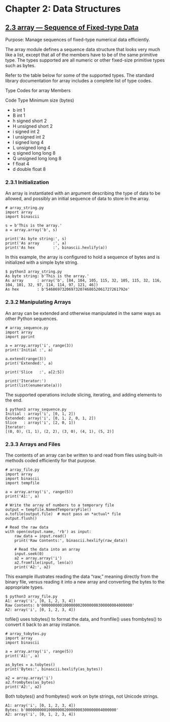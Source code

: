 # Chapter 2: Data Structures

## [2.3 array — Sequence of Fixed-type Data](https://pymotw.com/3/array/index.html)

Purpose:	Manage sequences of fixed-type numerical data efficiently.

The array module defines a sequence data structure that looks very much like a list, except that all of the members have to be of the same primitive type. The types supported are all numeric or other fixed-size primitive types such as bytes.

Refer to the table below for some of the supported types. The standard library documentation for array includes a complete list of type codes.

Type Codes for array Members

Code	Type	Minimum size (bytes)

* b	int	1
* B	int	1
* h	signed short	2
* H	unsigned short	2
* i	signed int	2
* I	unsigned int	2
* l	signed long	4
* L	unsigned long	4
* q	signed long long	8
* Q	unsigned long long	8
* f	float	4
* d	double float	8

### 2.3.1 Initialization

An array is instantiated with an argument describing the type of data to be allowed, and possibly an initial sequence of data to store in the array.

```
# array_string.py
import array
import binascii

s = b'This is the array.'
a = array.array('b', s)

print('As byte string:', s)
print('As array      :', a)
print('As hex        :', binascii.hexlify(a))
```

In this example, the array is configured to hold a sequence of bytes and is initialized with a simple byte string.

```
$ python3 array_string.py
As byte string: b'This is the array.'
As array      : array('b', [84, 104, 105, 115, 32, 105, 115, 32, 116, 104, 101, 32, 97, 114, 114, 97, 121, 46])
As hex        : b'54686973206973207468652061727261792e'
```

### 2.3.2 Manipulating Arrays

An array can be extended and otherwise manipulated in the same ways as other Python sequences.

```
# array_sequence.py
import array
import pprint

a = array.array('i', range(3))
print('Initial :', a)

a.extend(range(3))
print('Extended:', a)

print('Slice   :', a[2:5])

print('Iterator:')
print(list(enumerate(a)))
```

The supported operations include slicing, iterating, and adding elements to the end.

```
$ python3 array_sequence.py
Initial : array('i', [0, 1, 2])
Extended: array('i', [0, 1, 2, 0, 1, 2])
Slice   : array('i', [2, 0, 1])
Iterator:
[(0, 0), (1, 1), (2, 2), (3, 0), (4, 1), (5, 2)]
```

### 2.3.3 Arrays and Files

The contents of an array can be written to and read from files using built-in methods coded efficiently for that purpose.

```
# array_file.py
import array
import binascii
import tempfile

a = array.array('i', range(5))
print('A1:', a)

# Write the array of numbers to a temporary file
output = tempfile.NamedTemporaryFile()
a.tofile(output.file)  # must pass an *actual* file
output.flush()

# Read the raw data
with open(output.name, 'rb') as input:
    raw_data = input.read()
    print('Raw Contents:', binascii.hexlify(raw_data))

    # Read the data into an array
    input.seek(0)
    a2 = array.array('i')
    a2.fromfile(input, len(a))
    print('A2:', a2)
```

This example illustrates reading the data “raw,” meaning directly from the binary file, versus reading it into a new array and converting the bytes to the appropriate types.

```
$ python3 array_file.py
A1: array('i', [0, 1, 2, 3, 4])
Raw Contents: b'0000000001000000020000000300000004000000'
A2: array('i', [0, 1, 2, 3, 4])
```

tofile() uses tobytes() to format the data, and fromfile() uses frombytes() to convert it back to an array instance.

```
# array_tobytes.py
import array
import binascii

a = array.array('i', range(5))
print('A1:', a)

as_bytes = a.tobytes()
print('Bytes:', binascii.hexlify(as_bytes))

a2 = array.array('i')
a2.frombytes(as_bytes)
print('A2:', a2)
```

Both tobytes() and frombytes() work on byte strings, not Unicode strings.

```
A1: array('i', [0, 1, 2, 3, 4])
Bytes: b'0000000001000000020000000300000004000000'
A2: array('i', [0, 1, 2, 3, 4])
```